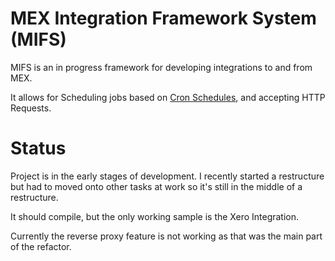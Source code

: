 # MEX Integration Framework System (MIFS)

MIFS is an in progress framework for developing integrations to and from MEX.

It allows for Scheduling jobs based on [Cron Schedules](https://en.wikipedia.org/wiki/Cron), and accepting HTTP Requests.

# Status

Project is in the early stages of development. I recently started a restructure but had to moved onto other tasks at work so it's still in the middle of a restructure.

It should compile, but the only working sample is the Xero Integration. 

Currently the reverse proxy feature is not working as that was the main part of the refactor.
